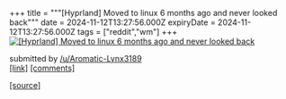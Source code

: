 +++
title = """[Hyprland] Moved to linux 6 months ago and never looked back"""
date = 2024-11-12T13:27:56.000Z
expiryDate = 2024-11-12T13:27:56.000Z
tags = ["reddit","wm"]
+++
[![[Hyprland] Moved to linux 6 months ago and never looked back](https://preview.redd.it/b9e81n4v2h0e1.png?width=640&crop=smart&auto=webp&s=c4c5f8cb4df6004e668408bcb029f511e07bc8be "[Hyprland] Moved to linux 6 months ago and never looked back")](https://www.reddit.com/r/unixporn/comments/1gpkp5f/hyprland_moved_to_linux_6_months_ago_and_never/)

submitted by [/u/Aromatic-Lynx3189](https://www.reddit.com/user/Aromatic-Lynx3189)  
[\[link\]](https://i.redd.it/b9e81n4v2h0e1.png) [\[comments\]](https://www.reddit.com/r/unixporn/comments/1gpkp5f/hyprland_moved_to_linux_6_months_ago_and_never/)

[[source]](https://www.reddit.com/r/unixporn/comments/1gpkp5f/hyprland_moved_to_linux_6_months_ago_and_never/)
